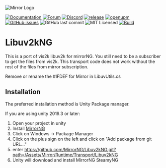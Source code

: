 ![Mirror Logo](https://i.imgur.com/we6li1x.png)

[![Documentation](https://img.shields.io/badge/documentation-brightgreen.svg)](https://mirrorng.github.io/MirrorNG/)
[![Forum](https://img.shields.io/badge/forum-brightgreen.svg)](https://forum.unity.com/threads/mirror-networking-for-unity-aka-hlapi-community-edition.425437/)
[![Discord](https://img.shields.io/discord/343440455738064897.svg)](https://discordapp.com/invite/N9QVxbM)
[![release](https://img.shields.io/github/release/MirrorNG/Libuv2kNG.svg)](https://github.com/MirrorNG/Libuv2kNG/releases/latest)
[![openupm](https://img.shields.io/npm/v/com.mirrorng.libuv2k?label=openupm&registry_uri=https://package.openupm.com)](https://openupm.com/packages/com.mirrorng.libuv2k/)
[![GitHub issues](https://img.shields.io/github/issues/MirrorNG/Libuv2kNG.svg)](https://github.com/MirrorNG/Libuv2kNG/issues)
![GitHub last commit](https://img.shields.io/github/last-commit/MirrorNG/Libuv2kNG.svg) ![MIT Licensed](https://img.shields.io/badge/license-MIT-green.svg)
[![Build](https://github.com/MirrorNG/Libuv2kNG/workflows/CI/badge.svg)](https://github.com/MirrorNG/Libuv2kNG/actions?query=workflow%3ACI)

# Libuv2kNG

This is a port of vis2k libuv2k for mirrorNG. You still need to be a subscriber to get the files from vis2k. This transport code does not work without the rest of the files from mirror subscription.

Remove or rename the #IFDEF for Mirror in LibuvUtils.cs

## Installation
The preferred installation method is Unity Package manager.

If you are using unity 2019.3 or later: 

1) Open your project in unity
2) Install [MirrorNG](https://github.com/MirrorNG/MirrorNG)
3) Click on Windows -> Package Manager
4) Click on the plus sign on the left and click on "Add package from git URL..."
5) enter https://github.com/MirrorNG/Libuv2kNG.git?path=/Assets/Mirror/Runtime/Transport/Libuv2kNG
6) Unity will download and install MirrorNG SteamyNG
